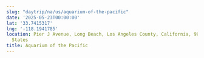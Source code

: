 ```yaml
---
slug: "daytrip/na/us/aquarium-of-the-pacific"
date: '2025-05-23T00:00:00'
lat: '33.7415317'
lng: '-118.1941785'
location: Pier J Avenue, Long Beach, Los Angeles County, California, 90802, United
  States
title: Aquarium of the Pacific
---
```



